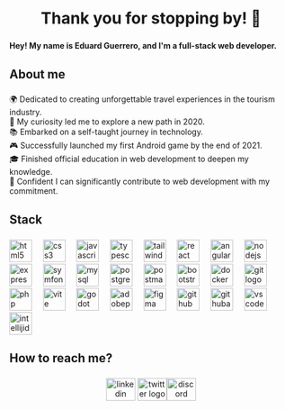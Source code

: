 <h1 align="center">Thank you for stopping by! 👋</h1>

###

<h4 align="left">Hey! My name is Eduard Guerrero, and I'm a full-stack web developer.</h4>

###

<h2 align="left">About me</h2>

###

<p align="left">🌍 Dedicated to creating unforgettable travel experiences in the tourism industry.<br>👀 My curiosity led me to explore a new path in 2020.<br>📚 Embarked on a self-taught journey in technology.<br>🎮 Successfully launched my first Android game by the end of 2021.<br>🎓 Finished official education in web development to deepen my knowledge.<br>🚀 Confident I can significantly contribute to web development with my commitment.</p>

###

<h2 align="left">Stack</h2>

###

<div align="left">
  <img src="https://skillicons.dev/icons?i=html" height="40" alt="html5 logo"  />
  &nbsp;&nbsp;&nbsp;
  <img src="https://skillicons.dev/icons?i=css" height="40" alt="css3 logo"  />
  &nbsp;&nbsp;&nbsp;
  <img src="https://skillicons.dev/icons?i=js" height="40" alt="javascript logo"  />
  &nbsp;&nbsp;&nbsp;
  <img src="https://skillicons.dev/icons?i=ts" height="40" alt="typescript logo"  />
  &nbsp;&nbsp;&nbsp;
  <img src="https://skillicons.dev/icons?i=tailwind" height="40" alt="tailwindcss logo"  />
  &nbsp;&nbsp;&nbsp;
  <img src="https://skillicons.dev/icons?i=react" height="40" alt="react logo"  />
  &nbsp;&nbsp;&nbsp;
  <img src="https://skillicons.dev/icons?i=angular" height="40" alt="angularjs logo"  />
  &nbsp;&nbsp;&nbsp;
  <img src="https://skillicons.dev/icons?i=nodejs" height="40" alt="nodejs logo"  />
  &nbsp;&nbsp;&nbsp;
  <img src="https://skillicons.dev/icons?i=express" height="40" alt="express logo"  />
  &nbsp;&nbsp;&nbsp;
  <img src="https://skillicons.dev/icons?i=symfony" height="40" alt="symfony logo"  />
  &nbsp;&nbsp;&nbsp;
  <img src="https://skillicons.dev/icons?i=mysql" height="40" alt="mysql logo"  />
  &nbsp;&nbsp;&nbsp;
  <img src="https://skillicons.dev/icons?i=postgres" height="40" alt="postgresql logo"  />
  &nbsp;&nbsp;&nbsp;
  <img src="https://skillicons.dev/icons?i=postman" height="40" alt="postman logo"  />
  &nbsp;&nbsp;&nbsp;
  <img src="https://skillicons.dev/icons?i=bootstrap" height="40" alt="bootstrap logo"  />
  &nbsp;&nbsp;&nbsp;
  <img src="https://skillicons.dev/icons?i=docker" height="40" alt="docker logo"  />
  &nbsp;&nbsp;&nbsp;
  <img src="https://skillicons.dev/icons?i=git" height="40" alt="git logo"  />
  &nbsp;&nbsp;&nbsp;
  <img src="https://skillicons.dev/icons?i=php" height="40" alt="php logo"  />
  &nbsp;&nbsp;&nbsp;
  <img src="https://skillicons.dev/icons?i=vite" height="40" alt="vite logo"  />
  &nbsp;&nbsp;&nbsp;
  <img src="https://skillicons.dev/icons?i=godot" height="40" alt="godot logo"  />
  &nbsp;&nbsp;&nbsp;
  <img src="https://skillicons.dev/icons?i=ps" height="40" alt="adobephotoshop logo"  />
  &nbsp;&nbsp;&nbsp;
  <img src="https://skillicons.dev/icons?i=figma" height="40" alt="figma logo"  />
  &nbsp;&nbsp;&nbsp;
  <img src="https://skillicons.dev/icons?i=github" height="40" alt="github logo"  />
  &nbsp;&nbsp;&nbsp;
  <img src="https://skillicons.dev/icons?i=githubactions" height="40" alt="githubactions logo"  />
  &nbsp;&nbsp;&nbsp;
  <img src="https://skillicons.dev/icons?i=vscode" height="40" alt="vscode logo"  />
  &nbsp;&nbsp;&nbsp;
  <img src="https://skillicons.dev/icons?i=idea" height="40" alt="intellijidea logo"  />
</div>

###

<h2 align="left">How to reach me?</h2>

###

<div align="center">
  <a href="https://www.linkedin.com/in/eduard-guerrero" target="_blank"><img src="https://raw.githubusercontent.com/maurodesouza/profile-readme-generator/master/src/assets/icons/social/linkedin/default.svg" width="52" height="40" alt="linkedin logo"  /></a>
  <a href="https://x.com/_purpleantlers" target="_blank"><img src="https://raw.githubusercontent.com/maurodesouza/profile-readme-generator/master/src/assets/icons/social/twitter/default.svg" width="52" height="40" alt="twitter logo"  /></a><a href="https://discord.com/users/1384484287545475153" target="_blank"><img src="https://raw.githubusercontent.com/maurodesouza/profile-readme-generator/master/src/assets/icons/social/discord/default.svg" width="52" height="40" alt="discord logo"  /></a>
</div>
